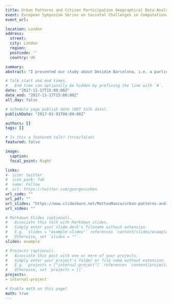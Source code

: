 ```yaml
---
title: Urban Patterns and Citizen Participation Geographical Data Analysis of Decidim Barcelona.
event: European Symposium Series on Societal Challenges in Computational Social Science
event_url: 

location: London
address:
  street: 
  city: London
  region: 
  postcode: ''
  country: UK

summary: 
abstract: "I presented our study about Decidim Barcelona, i.e. a participatory process implemented by the city council of Barcelona to enroll the citizenry in a two month process of co-production, where citizens could discuss and support the proposals made by the government, and also make their own proposals."

# Talk start and end times.
#   End time can optionally be hidden by prefixing the line with `#`.
date: "2017-11-17T15:00:00Z"
date_end: "2017-11-17T15:00:00Z"
all_day: false

# Schedule page publish date (NOT talk date).
publishDate: "2017-01-01T00:00:00Z"

authors: []
tags: []

# Is this a featured talk? (true/false)
featured: false

image:
  caption: 
  focal_point: Right

links:
#- icon: twitter
#  icon_pack: fab
#  name: Follow
#  url: https://twitter.com/georgecushen
url_code: ""
url_pdf: ""
url_slides: "https://www.slideshare.net/MatteoManca/urban-patterns-and-citizen-participation-geographical-data-analysis-of-decidim-barcelona?ref=https://mattemanca.wordpress.com/2017/11/20/european-symposium-series-on-societal-challenges-in-computational-social-science/"
url_video: ""

# Markdown Slides (optional).
#   Associate this talk with Markdown slides.
#   Simply enter your slide deck's filename without extension.
#   E.g. `slides = "example-slides"` references `content/slides/example-slides.md`.
#   Otherwise, set `slides = ""`.
slides: example

# Projects (optional).
#   Associate this post with one or more of your projects.
#   Simply enter your project's folder or file name without extension.
#   E.g. `projects = ["internal-project"]` references `content/project/deep-learning/index.md`.
#   Otherwise, set `projects = []`.
projects:
- internal-project

# Enable math on this page?
math: true
---
```



